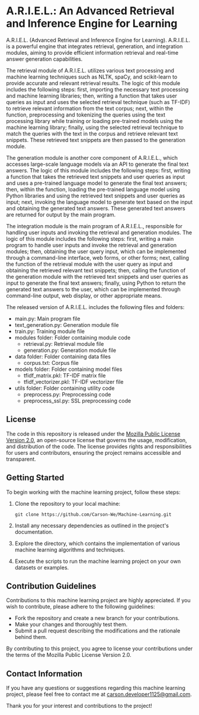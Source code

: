 # A.R.I.E.L.: An Advanced Retrieval and Inference Engine for Learning

A.R.I.E.L. (Advanced Retrieval and Inference Engine for Learning). A.R.I.E.L. is a powerful engine that integrates retrieval, generation, and integration modules, aiming to provide efficient information retrieval and real-time answer generation capabilities.

The retrieval module of A.R.I.E.L. utilizes various text processing and machine learning techniques such as NLTK, spaCy, and scikit-learn to provide accurate and relevant retrieval results. The logic of this module includes the following steps: first, importing the necessary text processing and machine learning libraries; then, writing a function that takes user queries as input and uses the selected retrieval technique (such as TF-IDF) to retrieve relevant information from the text corpus; next, within the function, preprocessing and tokenizing the queries using the text processing library while training or loading pre-trained models using the machine learning library; finally, using the selected retrieval technique to match the queries with the text in the corpus and retrieve relevant text snippets. These retrieved text snippets are then passed to the generation module.

The generation module is another core component of A.R.I.E.L., which accesses large-scale language models via an API to generate the final text answers. The logic of this module includes the following steps: first, writing a function that takes the retrieved text snippets and user queries as input and uses a pre-trained language model to generate the final text answers; then, within the function, loading the pre-trained language model using Python libraries and using the retrieved text snippets and user queries as input; next, invoking the language model to generate text based on the input and obtaining the generated text answers. These generated text answers are returned for output by the main program.

The integration module is the main program of A.R.I.E.L., responsible for handling user inputs and invoking the retrieval and generation modules. The logic of this module includes the following steps: first, writing a main program to handle user inputs and invoke the retrieval and generation modules; then, obtaining the user query input, which can be implemented through a command-line interface, web forms, or other forms; next, calling the function of the retrieval module with the user query as input and obtaining the retrieved relevant text snippets; then, calling the function of the generation module with the retrieved text snippets and user queries as input to generate the final text answers; finally, using Python to return the generated text answers to the user, which can be implemented through command-line output, web display, or other appropriate means.

The released version of A.R.I.E.L. includes the following files and folders:

- main.py: Main program file
- text_generation.py: Generation module file
- train.py: Training module file
- modules folder: Folder containing module code
  - retrieval.py: Retrieval module file
  - generation.py: Generation module file
- data folder: Folder containing data files
  - corpus.txt: Corpus file
- models folder: Folder containing model files
  - tfidf_matrix.pkl: TF-IDF matrix file
  - tfidf_vectorizer.pkl: TF-IDF vectorizer file
- utils folder: Folder containing utility code
  - preprocess.py: Preprocessing code
  - preprocess_ssl.py: SSL preprocessing code

## License

The code in this repository is released under the [Mozilla Public License Version 2.0](https://www.mozilla.org/en-US/MPL/2.0/), an open-source license that governs the usage, modification, and distribution of the code. The license provides rights and responsibilities for users and contributors, ensuring the project remains accessible and transparent.

## Getting Started

To begin working with the machine learning project, follow these steps:

1. Clone the repository to your local machine:

   `
   git clone https://github.com/Carson-We/Machine-Learning.git
   `

2. Install any necessary dependencies as outlined in the project's documentation.

3. Explore the directory, which contains the implementation of various machine learning algorithms and techniques.

4. Execute the scripts to run the machine learning project on your own datasets or examples.

## Contribution Guidelines

Contributions to this machine learning project are highly appreciated. If you wish to contribute, please adhere to the following guidelines:

- Fork the repository and create a new branch for your contributions.
- Make your changes and thoroughly test them.
- Submit a pull request describing the modifications and the rationale behind them.

By contributing to this project, you agree to license your contributions under the terms of the Mozilla Public License Version 2.0.

## Contact Information

If you have any questions or suggestions regarding this machine learning project, please feel free to contact me at [carson.developer1125@gmail.com](mailto:carson.developer1125@gmail.com).

Thank you for your interest and contributions to the project!

